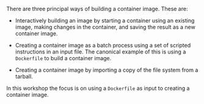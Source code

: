 There are three principal ways of building a container image. These are:

* Interactively building an image by starting a container using an existing image, making changes in the container, and saving the result as a new container image.

* Creating a container image as a batch process using a set of scripted instructions in an input file. The canonical example of this is using a `Dockerfile` to build a container image.

* Creating a container image by importing a copy of the file system from a tarball.

In this workshop the focus is on using a `Dockerfile` as input to creating a container image.
